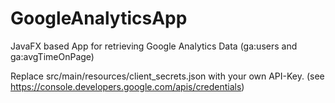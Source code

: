 # GoogleAnalyticsApp
JavaFX based App for retrieving Google Analytics Data (ga:users and ga:avgTimeOnPage)

Replace src/main/resources/client_secrets.json with your own API-Key. (see https://console.developers.google.com/apis/credentials)


